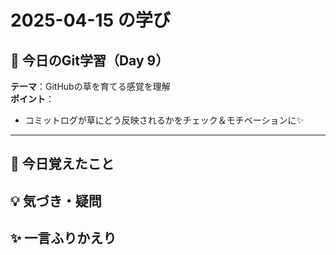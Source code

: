 # 2025-04-15 の学び

## 📘 今日のGit学習（Day 9）

**テーマ**：GitHubの草を育てる感覚を理解  
**ポイント**：  
- コミットログが草にどう反映されるかをチェック＆モチベーションに✨

---

## 🧠 今日覚えたこと

## 💡 気づき・疑問

## ✨ 一言ふりかえり
